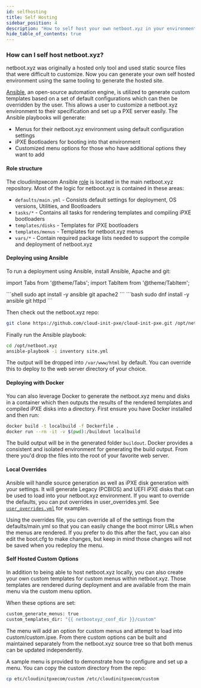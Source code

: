 ```yaml
---
id: selfhosting
title: Self Hosting
sidebar_position: 4
description: "How to self host your own netboot.xyz in your environment"
hide_table_of_contents: true
---
```


### How can I self host netboot.xyz?

netboot.xyz was originally a hosted only tool and used static source files that were difficult to customize.  Now you can generate your own self hosted environment using the same tooling to generate the hosted site.

[Ansible](https://www.ansible.com/), an open-source automation engine, is utilized to generate custom templates based on a set of default configurations which can then be overridden by the user. This allows a user to customize a netboot.xyz environment to their specification and set up a PXE server easily. The Ansible playbooks will generate:

* Menus for their netboot.xyz environment using default configuration settings
* iPXE Bootloaders for booting into that environment
* Customized menu options for those who have additional options they want to add

#### Role structure

The cloudinitpxecom Ansible [role](https://github.com/cloud-init-pxe/cloud-init-pxe/tree/master/roles/cloudinitpxecom) is located in the main netboot.xyz repository.  Most of the logic for netboot.xyz is contained in these areas:

* `defaults/main.yml` - Consists default settings for deployment, OS versions, Utilities, and Bootloaders
* `tasks/*` - Contains all tasks for rendering templates and compiling iPXE bootloaders 
* `templates/disks` - Templates for iPXE bootloaders
* `templates/menus` - Templates for netboot.xyz menus
* `vars/*` - Contain required package lists needed to support the compile and deployment of netboot.xyz

#### Deploying using Ansible

To run a deployment using Ansible, install Ansible, Apache and git:

import Tabs from '@theme/Tabs';
import TabItem from '@theme/TabItem';

<Tabs>
  <TabItem value="deb" label="Debian/Ubuntu" default>
    ```shell
    sudo apt install -y ansible git apache2
    ```
  </TabItem>
  <TabItem value="rhel" label="RHEL/Rocky Linux/Fedora">
    ```bash
    sudo dnf install -y ansible git httpd
    ```
  </TabItem>
</Tabs>

Then check out the netboot.xyz repo:

```bash
git clone https://github.com/cloud-init-pxe/cloud-init-pxe.git /opt/netboot.xyz
```

Finally run the Ansible playbook:

```bash
cd /opt/netboot.xyz
ansible-playbook -i inventory site.yml
```

The output will be dropped into `/var/www/html` by default.  You can override this to deploy to the web server directory of your choice.

#### Deploying with Docker

You can also leverage Docker to generate the netboot.xyz menu and disks in a container which then outputs the results of the rendered templates and compiled iPXE disks into a directory.  First ensure you have Docker installed and then run:

```bash
docker build -t localbuild -f Dockerfile .
docker run --rm -it -v $(pwd):/buildout localbuild
```

The build output will be in the generated folder `buildout`. Docker provides a consistent and isolated environment for generating the build output. From there you'd drop the files into the root of your favorite web server.

#### Local Overrides

Ansible will handle source generation as well as iPXE disk generation with your settings.  It will generate Legacy (PCBIOS) and UEFI iPXE disks that can be used to load into your netboot.xyz environment. If you want to override the defaults, you can put overrides in user_overrides.yml.  See [`user_overrides.yml`](https://github.com/cloud-init-pxe/cloud-init-pxe/blob/master/user_overrides.yml) for examples.

Using the overrides file, you can override all of the settings from the defaults/main.yml so that you can easily change the boot mirror URLs when the menus are rendered.  If you prefer to do this after the fact, you can also edit the boot.cfg to make changes, but keep in mind those changes will not be saved when you redeploy the menu.

#### Self Hosted Custom Options

In addition to being able to host netboot.xyz locally, you can also create your own custom templates for custom menus within netboot.xyz. Those templates are rendered during deployment and are available from the main menu via the custom menu option.

When these options are set:

```bash
custom_generate_menus: true
custom_templates_dir: "{{ netbootxyz_conf_dir }}/custom"
```

The menu will add an option for custom menus and attempt to load into custom/custom.ipxe. From there custom options can be built and maintained separately from the netboot.xyz source tree so that both menus can be updated independently.

A sample menu is provided to demonstrate how to configure and set up a menu. You can copy the custom directory from the repo:

```bash
cp etc/cloudinitpxecom/custom /etc/cloudinitpxecom/custom
```
